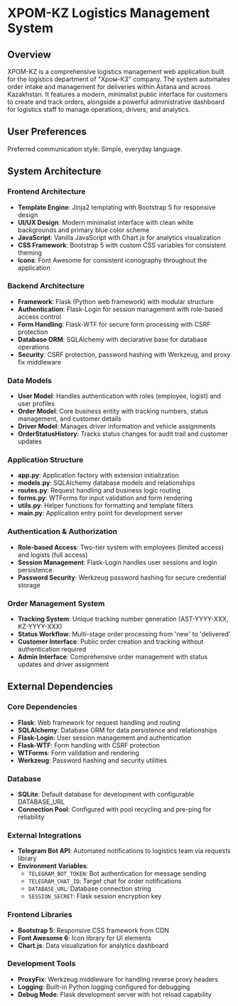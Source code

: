 # XPOM-KZ Logistics Management System

## Overview
XPOM-KZ is a comprehensive logistics management web application built for the logistics department of "Хром-КЗ" company. The system automates order intake and management for deliveries within Astana and across Kazakhstan. It features a modern, minimalist public interface for customers to create and track orders, alongside a powerful administrative dashboard for logistics staff to manage operations, drivers, and analytics.

## User Preferences
Preferred communication style: Simple, everyday language.

## System Architecture

### Frontend Architecture
- **Template Engine**: Jinja2 templating with Bootstrap 5 for responsive design
- **UI/UX Design**: Modern minimalist interface with clean white backgrounds and primary blue color scheme
- **JavaScript**: Vanilla JavaScript with Chart.js for analytics visualization
- **CSS Framework**: Bootstrap 5 with custom CSS variables for consistent theming
- **Icons**: Font Awesome for consistent iconography throughout the application

### Backend Architecture
- **Framework**: Flask (Python web framework) with modular structure
- **Authentication**: Flask-Login for session management with role-based access control
- **Form Handling**: Flask-WTF for secure form processing with CSRF protection
- **Database ORM**: SQLAlchemy with declarative base for database operations
- **Security**: CSRF protection, password hashing with Werkzeug, and proxy fix middleware

### Data Models
- **User Model**: Handles authentication with roles (employee, logist) and user profiles
- **Order Model**: Core business entity with tracking numbers, status management, and customer details
- **Driver Model**: Manages driver information and vehicle assignments
- **OrderStatusHistory**: Tracks status changes for audit trail and customer updates

### Application Structure
- **app.py**: Application factory with extension initialization
- **models.py**: SQLAlchemy database models and relationships
- **routes.py**: Request handling and business logic routing
- **forms.py**: WTForms for input validation and form rendering
- **utils.py**: Helper functions for formatting and template filters
- **main.py**: Application entry point for development server

### Authentication & Authorization
- **Role-based Access**: Two-tier system with employees (limited access) and logists (full access)
- **Session Management**: Flask-Login handles user sessions and login persistence
- **Password Security**: Werkzeug password hashing for secure credential storage

### Order Management System
- **Tracking System**: Unique tracking number generation (AST-YYYY-XXX, KZ-YYYY-XXX)
- **Status Workflow**: Multi-stage order processing from 'new' to 'delivered'
- **Customer Interface**: Public order creation and tracking without authentication required
- **Admin Interface**: Comprehensive order management with status updates and driver assignment

## External Dependencies

### Core Dependencies
- **Flask**: Web framework for request handling and routing
- **SQLAlchemy**: Database ORM for data persistence and relationships
- **Flask-Login**: User session management and authentication
- **Flask-WTF**: Form handling with CSRF protection
- **WTForms**: Form validation and rendering
- **Werkzeug**: Password hashing and security utilities

### Database
- **SQLite**: Default database for development with configurable DATABASE_URL
- **Connection Pool**: Configured with pool recycling and pre-ping for reliability

### External Integrations
- **Telegram Bot API**: Automated notifications to logistics team via requests library
- **Environment Variables**: 
  - `TELEGRAM_BOT_TOKEN`: Bot authentication for message sending
  - `TELEGRAM_CHAT_ID`: Target chat for order notifications
  - `DATABASE_URL`: Database connection string
  - `SESSION_SECRET`: Flask session encryption key

### Frontend Libraries
- **Bootstrap 5**: Responsive CSS framework from CDN
- **Font Awesome 6**: Icon library for UI elements
- **Chart.js**: Data visualization for analytics dashboard

### Development Tools
- **ProxyFix**: Werkzeug middleware for handling reverse proxy headers
- **Logging**: Built-in Python logging configured for debugging
- **Debug Mode**: Flask development server with hot reload capability